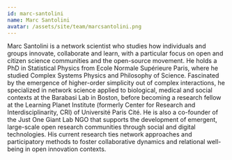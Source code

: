 ```yaml
---
id: marc-santolini
name: Marc Santolini
avatar: /assets/site/team/marcsantolini.png
---
```


Marc Santolini is a network scientist who studies how individuals and groups innovate, collaborate and learn, with a particular focus on open and citizen science communities and the open-source movement. He holds a PhD in Statistical Physics from Ecole Normale Supérieure Paris, where he studied Complex Systems Physics and Philosophy of Science. Fascinated by the emergence of higher-order simplicity out of complex interactions, he specialized in network science applied to biological, medical and social contexts at the Barabasi Lab in Boston, before becoming a research fellow at the Learning Planet Institute (formerly Center for Research and Interdisciplinarity, CRI) of Université Paris Cité. He is also a co-founder of the Just One Giant Lab NGO that supports the development of emergent, large-scale open research communities through social and digital technologies. His current research ties network approaches and participatory methods to foster collaborative dynamics and relational well-being in open innovation contexts. 
